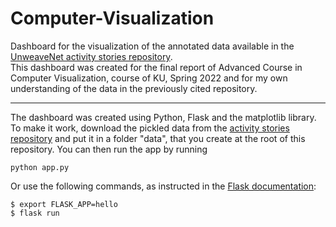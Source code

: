 # Computer-Visualization
Dashboard for the visualization of the annotated data available in the [UnweaveNet activity stories repository](https://github.com/willprice/activity-stories).  
This dashboard was created for the final report of Advanced Course in Computer Visualization, course of KU, Spring 2022 and for my own understanding of the data in the previously cited repository. 

--- 

The dashboard was created using Python, Flask and the matplotlib library. 
To make it work, download the pickled data from the [activity stories repository](https://github.com/willprice/activity-stories) and put it in a folder "data", that you create at the root of this repository. 
You can then run the app by running 
```
python app.py
```
Or use the following commands, as instructed in the [Flask documentation](https://flask.palletsprojects.com/en/2.1.x/cli/): 
```
$ export FLASK_APP=hello
$ flask run
```
